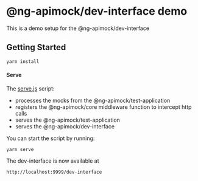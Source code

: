 # @ng-apimock/dev-interface demo
This is a demo setup for the @ng-apimock/dev-interface

## Getting Started
```shell
yarn install
```

#### Serve
The [serve.js](https://raw.githubusercontent.com/ng-apimock/demo/master/dev-interface/serve.js) script:
 - processes the mocks from the @ng-apimock/test-application
 - registers the @ng-apimock/core middleware function to intercept http calls
 - serves the @ng-apimock/test-application
 - serves the @ng-apimock/dev-interface
 
You can start the script by running: 
```shell
yarn serve
```

The dev-interface is now available at 
```
http://localhost:9999/dev-interface
```
